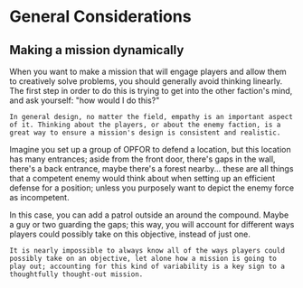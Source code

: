 # General Considerations

## Making a mission dynamically

When you want to make a mission that will engage players and allow them to creatively solve problems, you should generally avoid thinking linearly. The first step in order to do this is trying to get into the other faction's mind, and ask yourself: "how would I do this?"

```admonish info
In general design, no matter the field, empathy is an important aspect of it. Thinking about the players, or about the enemy faction, is a great way to ensure a mission's design is consistent and realistic.
```

Imagine you set up a group of OPFOR to defend a location, but this location has many entrances; aside from the front door, there's gaps in the wall, there's a back entrance, maybe there's a forest nearby... these are all things that a competent enemy would think about when setting up an efficient defense for a position; unless you purposely want to depict the enemy force as incompetent.

In this case, you can add a patrol outside an around the compound. Maybe a guy or two guarding the gaps; this way, you will account for different ways players could possibly take on this objective, instead of just one.

```admonish info
It is nearly impossible to always know all of the ways players could possibly take on an objective, let alone how a mission is going to play out; accounting for this kind of variability is a key sign to a thoughtfully thought-out mission.
```